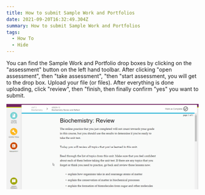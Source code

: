 ```yaml
---
title: How to submit Sample Work and Portfolios
date: 2021-09-20T16:32:49.304Z
summary: How to submit Sample Work and Portfolios
tags:
  - How To
  - Hide
---
```

You can find the Sample Work and Portfolio drop boxes by clicking on the "assessment" button on the left hand toolbar. After clicking "open assessment", then "take assessment", "then "start assessment, you will get to the drop box. Upload your file (or files). After everything is done uploading, click "review", then "finish, then finally confirm "yes" you want to submit.

![An animation demonstrating how to submit to a drop box](/static/img/upload-sample-work-and-portfolios.gif)